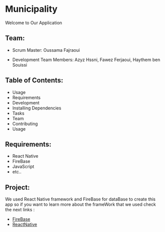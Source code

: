 # Municipality

Welcome to Our Application

## Team:
- Scrum Master: Oussama Fajraoui

- Development Team Members: Azyz Hssni, Fawez Ferjaoui, Haythem ben Souissi

## Table of Contents:

- Usage
- Requirements
- Development
- Installing Dependencies
- Tasks
- Team
- Contributing
- Usage

## Requirements:

- React Native
- FireBase
- JavaScript
- etc..

## Project:
We used React Native framework and FireBase for dataBase to create this app so if you want to learn more about the frameWork that we used check the next links :
 - [FireBase](https://firebase.google.com/)
 - [ReactNative](https://reactnative.dev/)
